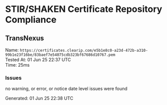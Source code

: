# STIR/SHAKEN Certificate Repository Compliance

## TransNexus

Name: `https://certificates.clearip.com/e5b1e8c0-a23d-472b-a310-99b1e23f16be/83baef7e54075cdb323bf67686d10767.pem`\
Tested At: 01 Jun 25 22:37 UTC\
Time: 25ms

### Issues

no warning, or error, or notice date level issues were found

Generated: 01 Jun 25 22:38 UTC